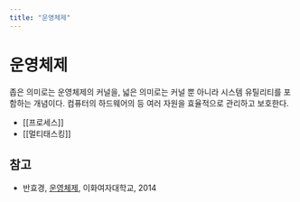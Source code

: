 ```yaml
---
title: "운영체제"
---
```

# 운영체제

좁은 의미로는 운영체제의 커널을, 넓은 의미로는 커널 뿐 아니라 시스템 유틸리티를 포함하는 개념이다. 컴퓨터의 하드웨어의 등 여러 자원을 효율적으로 관리하고 보호한다.

- [[프로세스]]
- [[멀티태스킹]]

## 참고

- 반효경, [운영체제](http://www.kocw.net/home/search/kemView.do?kemId=1046323), 이화여자대학교, 2014